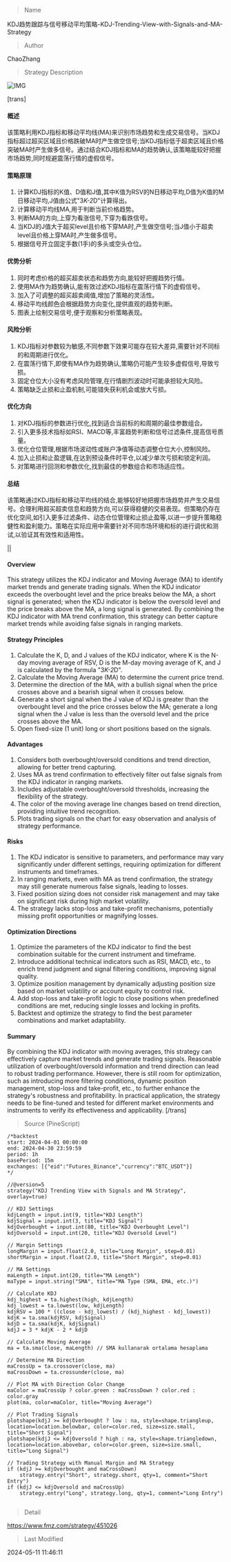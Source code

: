 
> Name

KDJ趋势跟踪与信号移动平均策略-KDJ-Trending-View-with-Signals-and-MA-Strategy

> Author

ChaoZhang

> Strategy Description

![IMG](https://www.fmz.com/upload/asset/17387d218765489e6c4.png)

[trans]
#### 概述

该策略利用KDJ指标和移动平均线(MA)来识别市场趋势和生成交易信号。当KDJ指标超过超买区域且价格跌破MA时产生做空信号;当KDJ指标低于超卖区域且价格突破MA时产生做多信号。通过结合KDJ指标和MA的趋势确认,该策略能较好把握市场趋势,同时规避震荡行情的虚假信号。

#### 策略原理

1. 计算KDJ指标的K值、D值和J值,其中K值为RSV的N日移动平均,D值为K值的M日移动平均,J值由公式"3*K-2*D"计算得出。
2. 计算移动平均线MA,用于判断当前价格趋势。
3. 判断MA的方向,上穿为看涨信号,下穿为看跌信号。
4. 当KDJ的J值大于超买level且价格下穿MA时,产生做空信号;当J值小于超卖level且价格上穿MA时,产生做多信号。
5. 根据信号开立固定手数(1手)的多头或空头仓位。

#### 优势分析

1. 同时考虑价格的超买超卖状态和趋势方向,能较好把握趋势行情。
2. 使用MA作为趋势确认,能有效过滤KDJ指标在震荡行情下的虚假信号。
3. 加入了可调整的超买超卖阈值,增加了策略的灵活性。
4. 移动平均线颜色会根据趋势方向变化,提供直观的趋势判断。
5. 图表上绘制交易信号,便于观察和分析策略表现。

#### 风险分析

1. KDJ指标对参数较为敏感,不同参数下效果可能存在较大差异,需要针对不同标的和周期进行优化。
2. 在震荡行情下,即使有MA作为趋势确认,策略仍可能产生较多虚假信号,导致亏损。
3. 固定仓位大小没有考虑风险管理,在行情剧烈波动时可能承担较大风险。
4. 策略缺乏止损和止盈机制,可能错失获利机会或放大亏损。

#### 优化方向

1. 对KDJ指标的参数进行优化,找到适合当前标的和周期的最佳参数组合。
2. 引入更多技术指标如RSI、MACD等,丰富趋势判断和信号过滤条件,提高信号质量。
3. 优化仓位管理,根据市场波动性或账户净值等动态调整仓位大小,控制风险。
4. 加入止损和止盈逻辑,在达到预设条件时平仓,以减少单次亏损和锁定利润。
5. 对策略进行回测和参数优化,找到最佳的参数组合和市场适应性。

#### 总结

该策略通过KDJ指标和移动平均线的结合,能够较好地把握市场趋势并产生交易信号。合理利用超买超卖信息和趋势方向,可以获得稳健的交易表现。但策略仍存在优化空间,如引入更多过滤条件、动态仓位管理和止损止盈等,以进一步提升策略稳健性和盈利能力。策略在实际应用中需要针对不同市场环境和标的进行调优和测试,以验证其有效性和适用性。

|| 

#### Overview

This strategy utilizes the KDJ indicator and Moving Average (MA) to identify market trends and generate trading signals. When the KDJ indicator exceeds the overbought level and the price breaks below the MA, a short signal is generated; when the KDJ indicator is below the oversold level and the price breaks above the MA, a long signal is generated. By combining the KDJ indicator with MA trend confirmation, this strategy can better capture market trends while avoiding false signals in ranging markets.

#### Strategy Principles

1. Calculate the K, D, and J values of the KDJ indicator, where K is the N-day moving average of RSV, D is the M-day moving average of K, and J is calculated by the formula "3*K-2*D".
2. Calculate the Moving Average (MA) to determine the current price trend.
3. Determine the direction of the MA, with a bullish signal when the price crosses above and a bearish signal when it crosses below.
4. Generate a short signal when the J value of KDJ is greater than the overbought level and the price crosses below the MA; generate a long signal when the J value is less than the oversold level and the price crosses above the MA.
5. Open fixed-size (1 unit) long or short positions based on the signals.

#### Advantages

1. Considers both overbought/oversold conditions and trend direction, allowing for better trend capturing.
2. Uses MA as trend confirmation to effectively filter out false signals from the KDJ indicator in ranging markets.
3. Includes adjustable overbought/oversold thresholds, increasing the flexibility of the strategy.
4. The color of the moving average line changes based on trend direction, providing intuitive trend recognition.
5. Plots trading signals on the chart for easy observation and analysis of strategy performance.

#### Risks

1. The KDJ indicator is sensitive to parameters, and performance may vary significantly under different settings, requiring optimization for different instruments and timeframes.
2. In ranging markets, even with MA as trend confirmation, the strategy may still generate numerous false signals, leading to losses.
3. Fixed position sizing does not consider risk management and may take on significant risk during high market volatility.
4. The strategy lacks stop-loss and take-profit mechanisms, potentially missing profit opportunities or magnifying losses.

#### Optimization Directions

1. Optimize the parameters of the KDJ indicator to find the best combination suitable for the current instrument and timeframe.
2. Introduce additional technical indicators such as RSI, MACD, etc., to enrich trend judgment and signal filtering conditions, improving signal quality.
3. Optimize position management by dynamically adjusting position size based on market volatility or account equity to control risk.
4. Add stop-loss and take-profit logic to close positions when predefined conditions are met, reducing single losses and locking in profits.
5. Backtest and optimize the strategy to find the best parameter combinations and market adaptability.

#### Summary

By combining the KDJ indicator with moving averages, this strategy can effectively capture market trends and generate trading signals. Reasonable utilization of overbought/oversold information and trend direction can lead to robust trading performance. However, there is still room for optimization, such as introducing more filtering conditions, dynamic position management, stop-loss and take-profit, etc., to further enhance the strategy's robustness and profitability. In practical application, the strategy needs to be fine-tuned and tested for different market environments and instruments to verify its effectiveness and applicability.
[/trans]



> Source (PineScript)

``` pinescript
/*backtest
start: 2024-04-01 00:00:00
end: 2024-04-30 23:59:59
period: 1h
basePeriod: 15m
exchanges: [{"eid":"Futures_Binance","currency":"BTC_USDT"}]
*/

//@version=5
strategy("KDJ Trending View with Signals and MA Strategy", overlay=true)

// KDJ Settings
kdjLength = input.int(9, title="KDJ Length")
kdjSignal = input.int(3, title="KDJ Signal")
kdjOverbought = input.int(80, title="KDJ Overbought Level")
kdjOversold = input.int(20, title="KDJ Oversold Level")

// Margin Settings
longMargin = input.float(2.0, title="Long Margin", step=0.01)
shortMargin = input.float(2.0, title="Short Margin", step=0.01)

// MA Settings
maLength = input.int(20, title="MA Length")
maType = input.string("SMA", title="MA Type (SMA, EMA, etc.)")

// Calculate KDJ
kdj_highest = ta.highest(high, kdjLength)
kdj_lowest = ta.lowest(low, kdjLength)
kdjRSV = 100 * ((close - kdj_lowest) / (kdj_highest - kdj_lowest))
kdjK = ta.sma(kdjRSV, kdjSignal)
kdjD = ta.sma(kdjK, kdjSignal)
kdjJ = 3 * kdjK - 2 * kdjD

// Calculate Moving Average
ma = ta.sma(close, maLength) // SMA kullanarak ortalama hesaplama

// Determine MA Direction
maCrossUp = ta.crossover(close, ma)
maCrossDown = ta.crossunder(close, ma)

// Plot MA with Direction Color Change
maColor = maCrossUp ? color.green : maCrossDown ? color.red : color.gray
plot(ma, color=maColor, title="Moving Average")

// Plot Trading Signals
plotshape(kdjJ >= kdjOverbought ? low : na, style=shape.triangleup, location=location.belowbar, color=color.red, size=size.small, title="Short Signal")
plotshape(kdjJ <= kdjOversold ? high : na, style=shape.triangledown, location=location.abovebar, color=color.green, size=size.small, title="Long Signal")

// Trading Strategy with Manual Margin and MA Strategy
if (kdjJ >= kdjOverbought and maCrossDown)
    strategy.entry("Short", strategy.short, qty=1, comment="Short Entry")
if (kdjJ <= kdjOversold and maCrossUp)
    strategy.entry("Long", strategy.long, qty=1, comment="Long Entry")
    

```

> Detail

https://www.fmz.com/strategy/451026

> Last Modified

2024-05-11 11:46:11
